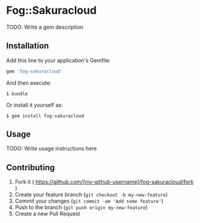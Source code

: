 # Fog::Sakuracloud

TODO: Write a gem description

## Installation

Add this line to your application's Gemfile:

```ruby
gem 'fog-sakuracloud'
```

And then execute:

    $ bundle

Or install it yourself as:

    $ gem install fog-sakuracloud

## Usage

TODO: Write usage instructions here

## Contributing

1. Fork it ( https://github.com/[my-github-username]/fog-sakuracloud/fork )
2. Create your feature branch (`git checkout -b my-new-feature`)
3. Commit your changes (`git commit -am 'Add some feature'`)
4. Push to the branch (`git push origin my-new-feature`)
5. Create a new Pull Request

